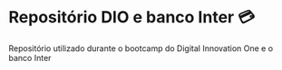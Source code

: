 # Repositório DIO e banco Inter :credit_card:
Repositório utilizado durante o bootcamp do Digital Innovation One e o banco Inter
